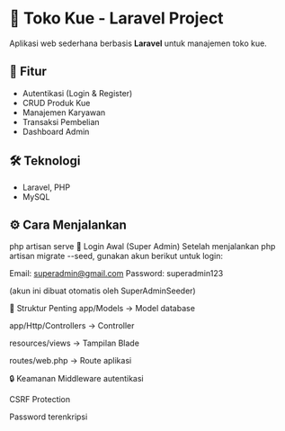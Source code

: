 # 🍰 Toko Kue - Laravel Project

Aplikasi web sederhana berbasis **Laravel** untuk manajemen toko kue.

## 🚀 Fitur

-   Autentikasi (Login & Register)
-   CRUD Produk Kue
-   Manajemen Karyawan
-   Transaksi Pembelian
-   Dashboard Admin

## 🛠️ Teknologi

-   Laravel, PHP
-   MySQL

## ⚙️ Cara Menjalankan

php artisan serve
🔑 Login Awal (Super Admin)
Setelah menjalankan php artisan migrate --seed, gunakan akun berikut untuk login:

Email: superadmin@gmail.com
Password: superadmin123

(akun ini dibuat otomatis oleh SuperAdminSeeder)

📂 Struktur Penting
app/Models → Model database

app/Http/Controllers → Controller

resources/views → Tampilan Blade

routes/web.php → Route aplikasi

🔒 Keamanan
Middleware autentikasi

CSRF Protection

Password terenkripsi
